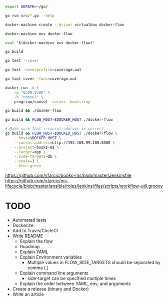 ```bash
export GOPATH=~/go/

go run src/*.go --help

docker-machine create --driver virtualbox docker-flow

docker-machine env docker-flow

eval "$(docker-machine env docker-flow)"

go build

go test --cover

go test -coverprofile=coverage.out

go tool cover -func=coverage.out

docker run -d \
    -p "8500:8500" \
    -h "consul" \
    progrium/consul -server -bootstrap

go build && ./docker-flow

go build && FLOW_HOST=$DOCKER_HOST ./docker-flow

# Make sure that --consul-address is correct
go build && FLOW_HOST=$DOCKER_HOST ./docker-flow \
    --host=$DOCKER_HOST \
    --consul-address=http://192.168.99.100:8500 \
    --project=books-ms \
    --target=app \
    --side-targets=db \
    --scale=1 \
    --blue-green
```

https://github.com/vfarcic/books-ms/blob/master/Jenkinsfile
https://github.com/vfarcic/ms-lifecycle/blob/master/ansible/roles/jenkins/files/scripts/workflow-util.groovy

TODO
====

* Automated tests
* Dockerize
* Add to Travis/CircleCI
* Write README
  * Explain the flow
  * Roadmap
  * Explain YAML
  * Explain Environment variables
    * Multiple values in FLOW_SIDE_TARGETS should be separated by comma (,)
  * Explain command line arguments
    * side-target can be specified multiple times
  * Explain the order between YAML, env, and arguments
* Create a release (binary and Docker)
* Write an article
